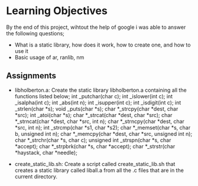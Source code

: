 # Learning Objectives

By the end of this project, wihtout the help of google i was able to answer the following questions;

- What is a static library, how does it work, how to create one, and how to use it
- Basic usage of ar, ranlib, nm

## Assignments

- libholberton.a: Create the static library libholberton.a containing all the functions listed below;
int _putchar(char c);
int _islower(int c);
int _isalpha(int c);
int _abs(int n);
int _isupper(int c);
int _isdigit(int c);
int _strlen(char *s);
void _puts(char *s);
char *_strcpy(char *dest, char *src);
int _atoi(char *s);
char *_strcat(char *dest, char *src);
char *_strncat(char *dest, char *src, int n);
char *_strncpy(char *dest, char *src, int n);
int _strcmp(char *s1, char *s2);
char *_memset(char *s, char b, unsigned int n);
char *_memcpy(char *dest, char *src, unsigned int n);
char *_strchr(char *s, char c);
unsigned int _strspn(char *s, char *accept);
char *_strpbrk(char *s, char *accept);
char *_strstr(char *haystack, char *needle);


- create_static_lib.sh: Create a script called create_static_lib.sh that creates a static library called liball.a from all the .c files that are in the current directory.
